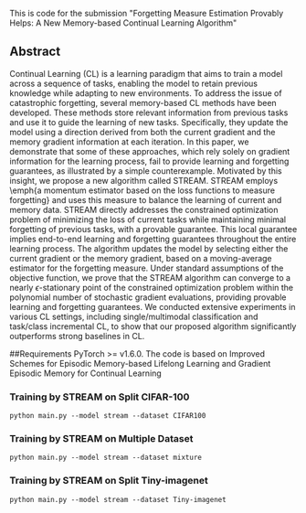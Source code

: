 This is code for the submission "Forgetting Measure Estimation Provably Helps: A New Memory-based Continual Learning Algorithm"
## Abstract

Continual Learning (CL) is a learning paradigm that aims to train a model across a sequence of tasks, enabling the model to retain previous knowledge while adapting to new environments. To address the issue of catastrophic forgetting, several memory-based CL methods have been developed. These methods store relevant information from previous tasks and use it to guide the learning of new tasks. Specifically, they update the model using a direction derived from both the current gradient and the memory gradient information at each iteration. In this paper, we demonstrate that some of these approaches, which rely solely on gradient information for the learning process, fail to provide learning and forgetting guarantees, as illustrated by a simple counterexample. Motivated by this insight, we propose a new algorithm called STREAM. STREAM employs \emph{a momentum estimator based on the loss functions to measure forgetting} and uses this measure to balance the learning of current and memory data. STREAM directly addresses the constrained optimization problem of minimizing the loss of current tasks while maintaining minimal forgetting of previous tasks, with a provable guarantee. This local guarantee implies end-to-end learning and forgetting guarantees throughout the entire learning process. The algorithm updates the model by selecting either the current gradient or the memory gradient, based on a moving-average estimator for the forgetting measure. Under standard assumptions of the objective function, we prove that the STREAM algorithm can converge to a nearly $\epsilon$-stationary point of the constrained optimization problem within the polynomial number of stochastic gradient evaluations, providing provable learning and forgetting guarantees. We conducted extensive experiments in various CL settings, including single/multimodal classification and task/class incremental CL, to show that our proposed algorithm significantly outperforms strong baselines in CL.

##Requirements
PyTorch >= v1.6.0. The code is based on Improved Schemes for Episodic Memory-based Lifelong Learning and
Gradient Episodic Memory for Continual Learning 

### Training by STREAM on Split CIFAR-100
    python main.py --model stream --dataset CIFAR100 

### Training by STREAM on Multiple Dataset
    python main.py --model stream --dataset mixture 

### Training by STREAM on Split Tiny-imagenet
    python main.py --model stream --dataset Tiny-imagenet 

